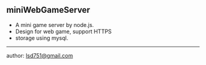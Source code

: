 ## miniWebGameServer
* A mini game server by node.js.
* Design for web game, support HTTPS 
* storage using mysql.

-------
author: lsd751@gmail.com